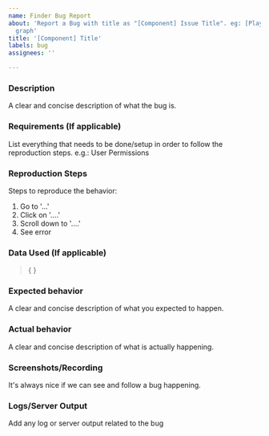```yaml
---
name: Finder Bug Report
about: 'Report a Bug with title as "[Component] Issue Title". eg: [Playbooks] Error generating
  graph'
title: '[Component] Title'
labels: bug
assignees: ''

---
```


### Description
A clear and concise description of what the bug is.

### Requirements (If applicable)
List everything that needs to be done/setup in order to follow the reproduction steps. e.g.: User Permissions

### Reproduction Steps
Steps to reproduce the behavior:
1. Go to '...'
2. Click on '....'
3. Scroll down to '....'
4. See error

### Data Used (If applicable)
>{
>}

### Expected behavior
A clear and concise description of what you expected to happen.

### Actual behavior
A clear and concise description of what is actually happening.

### Screenshots/Recording
It's always nice if we can see and follow a bug happening.

### Logs/Server Output
Add any log or server output related to the bug
